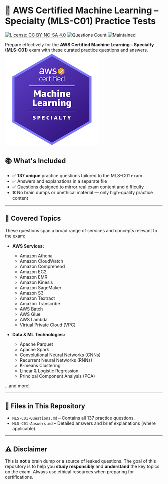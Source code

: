 # 🧠 AWS Certified Machine Learning – Specialty (MLS-C01) Practice Tests
[![License: CC BY-NC-SA 4.0](https://img.shields.io/badge/License-CC%20BY--NC--SA%204.0-blue.svg)](http://creativecommons.org/licenses/by-nc-sa/4.0/)
![Questions Count](https://img.shields.io/badge/Questions-137-blueviolet)
![Maintained](https://img.shields.io/badge/Maintained%3F-yes-brightgreen)

Prepare effectively for the **AWS Certified Machine Learning – Specialty (MLS-C01)** exam with these curated practice questions and answers.
![AWS ML Cert Badge](images/aws_logo.png)
## 📚 What's Included

* ✅ **137 unique** practice questions tailored to the MLS-C01 exam
* ✅ Answers and explanations in a separate file
* ✅ Questions designed to mirror real exam content and difficulty
* ❌ No brain dumps or unethical material — only high-quality practice content

---

## 🧩 Covered Topics

These questions span a broad range of services and concepts relevant to the exam:

* **AWS Services:**

  * Amazon Athena
  * Amazon CloudWatch
  * Amazon Comprehend
  * Amazon EC2
  * Amazon EMR
  * Amazon Kinesis
  * Amazon SageMaker
  * Amazon S3
  * Amazon Textract
  * Amazon Transcribe
  * AWS Batch
  * AWS Glue
  * AWS Lambda
  * Virtual Private Cloud (VPC)

* **Data & ML Technologies:**

  * Apache Parquet
  * Apache Spark
  * Convolutional Neural Networks (CNNs)
  * Recurrent Neural Networks (RNNs)
  * K-means Clustering
  * Linear & Logistic Regression
  * Principal Component Analysis (PCA)

...and more!

---

## 📝 Files in This Repository

* `MLS-C01-Questions.md` – Contains all 137 practice questions.
* `MLS-C01-Answers.md` – Detailed answers and brief explanations (where applicable).

---

## ⚠️ Disclaimer

This is **not** a brain dump or a source of leaked questions. The goal of this repository is to help you **study responsibly** and **understand** the key topics on the exam. Always use ethical resources when preparing for certifications.
